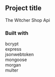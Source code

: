 ## Project title

The Witcher Shop Api

### Built with

bcrypt <br>
express<br>
jsonwebtoken<br>
mongoose<br>
morgan<br>
multer<br>
